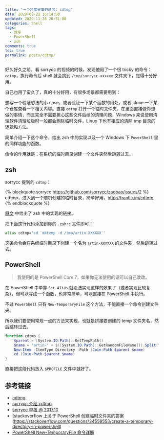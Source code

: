 ```yaml
---
title: "一个非常省事的命令: cdtmp"
date: 2020-08-21 15:14:50
updated: 2020-11-26 20:51:00
categories: Shell
tags:
  - 效率
  - PowerShell
  - zsh
comments: true
toc: true
permalink: posts/cdtmp/
---
```


好久好久之前，看 sorrycc 的视频的时候，发现他用了一个很 tricky 的命令：`cdtmp`，执行命令后 shell 就会跳到 `/tmp/sorrycc-xxxxxx` 文件夹下，觉得十分好用。

自己也用了蛮久了，真的十分好用，有很多场景都需要用到：

想写一个验证想法的小 case，或者验证一下某个函数的用处，或者 clone 一下某个仓库查看一下相关内容。直接 `cdtmp` 打开一个临时文件夹，在里面直接做你想做的事情，而且完全不需要担心这些文件后续的清理问题，Windows 来说使用清理软件清理垃圾时一般都会删除临时文件，Linux 下也有相应的清除 tmp 目录的逻辑和方法。

简单介绍一下这个命令，给出 zsh 中的实现以及一个 Windows 下 `PowerShell` 里的同样功能的函数。

<!-- more -->

命令的作用就是：在系统的临时目录创建一个文件夹然后跳转过去。

## zsh

sorrycc 提到的 `cdtmp`：

{% blockquote sorrycc https://github.com/sorrycc/zaobao/issues/2 %}
cdtmp，进入到一个随机创建的临时目录，简单好用，http://frantic.im/cdtmp
{% endblockquote %}

[原文](http://frantic.im/cdtmp) 中给出了 zsh 中的实现的链接。

把下面这行代码添加到你的 `.zshrc` 文件即可：

```bash
alias cdtmp='cd `mktemp -d /tmp/artin-XXXXXX`'
```

这条命令会在系统临时目录下创建一个名为 `artin-XXXXXX` 的文件夹，然后跳转过去。

## PowerShell

> 我使用的是 PowerShell Core 7，如果你无法使用的话可以自己改改。

在 PowerShell 中单靠 `Set-Alias` 就没法实现这样的效果了（或者实现比较复杂），但可以写成一个函数，也非常简单，可以直接在 PowerShell 中执行。

不过 `PowerShell` 只有 `New-TemporaryFile` 这个方法，不能直接一个命令创建文件夹。

所以我们要使用常规一点的方法来实现，也就是拼接要创建的 temp 文件夹名，然后跳转过去。

```powershell
function cdtmp {
    $parent = [System.IO.Path]::GetTempPath()
    $name = 'artin-' + $([System.IO.Path]::GetRandomFileName()).Split(".")[0]
    New-Item -ItemType Directory -Path (Join-Path $parent $name)
    cd (Join-Path $parent $name)
}
```

直接把这段代码放入 `$PROFILE` 文件中就好了。

## 参考链接

- [cdtmp](https://frantic.im/cdtmp)
- [sorrycc 介绍 cdtmp](https://github.com/umijs/umi/issues/1614#issuecomment-452140570)
- [sorrycc 早报 @ 2017.10](https://github.com/sorrycc/zaobao/issues/2)
- [stackoverflow 上关于 PowerShell 创建临时文件夹的答案(https://stackoverflow.com/questions/34559553/create-a-temporary-directory-in-powershell)
- [PowerShell New-TemporaryFile 命令详解](https://docs.microsoft.com/en-us/powershell/module/microsoft.powershell.utility/new-temporaryfile?view=powershell-7)
